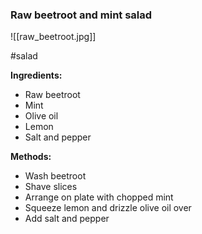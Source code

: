 ### Raw beetroot and mint salad

![[raw_beetroot.jpg]]

#salad 

**Ingredients:**
- Raw beetroot  
- Mint  
- Olive oil  
- Lemon  
- Salt and pepper

**Methods:**
- Wash beetroot  
- Shave slices  
- Arrange on plate with chopped mint  
- Squeeze lemon and drizzle olive oil over  
- Add salt and pepper